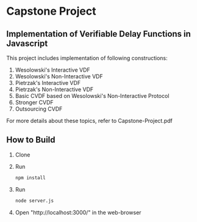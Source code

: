 # Capstone Project
## Implementation of Verifiable Delay Functions in Javascript

This project includes implementation of following constructions:
1. Wesolowski's Interactive VDF
2. Wesolowski's Non-Interactive VDF
3. Pietrzak's Interactive VDF
4. Pietrzak's Non-Interactive VDF
5. Basic CVDF based on Wesolowski's Non-Interactive Protocol
6. Stronger CVDF
7. Outsourcing CVDF

For more details about these topics, refer to Capstone-Project.pdf

## How to Build

1. Clone

2. Run

    ```sh
    npm install
    ```

3. Run

    ```sh
    node server.js
    ```
4. Open "http://localhost:3000/" in the web-browser
